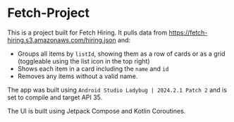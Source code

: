 # Fetch-Project

This is a project built for Fetch Hiring. It pulls data from https://fetch-hiring.s3.amazonaws.com/hiring.json and:

- Groups all items by `listId`, showing them as a row of cards or as a grid (toggleable using the list icon in the top right)
- Shows each item in a card including the `name` and `id`
- Removes any items without a valid name.

The app was built using `Android Studio Ladybug | 2024.2.1 Patch 2` and is set to compile and target API 35.

The UI is built using Jetpack Compose and Kotlin Coroutines.
